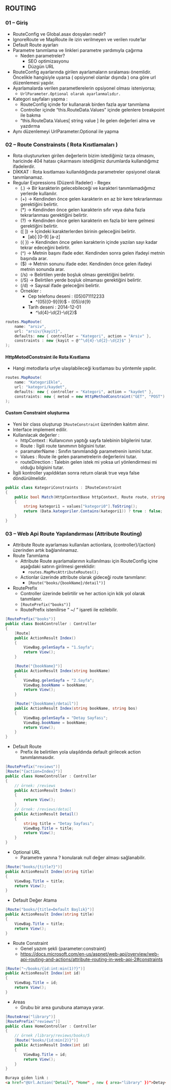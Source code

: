 ## ROUTING

### 01 – Giriş

- RouteConfig ve Global.asax dosyaları nedir?
- IgnoreRoute ve MapRoute ile izin verilmeyen ve verilen route’lar
- Default Route ayarları
- Parametre tanımlama ve linkleri parametre yardımıyla çağırma
    - Neden parametreler?
        - SEO optimizasyonu
        - Düzgün URL
- RouteConfig ayarlarında girilen ayarlamaların sıralaması önemlidir. Öncelikle hangisiyle uyarsa ( opsiyonel olanlar dışında ) ona göre url düzenlemesi yapılır.
- Ayarlamalarda verilen parametlerelerin opsiyonel olması isteniyorsa;
    - `UrlParameter.Optional olarak ayarlanmalıdır.`
- Kategori sayfaları yapma :
    - RouteConfig içinde for kullanarak birden fazla ayar tanımlama
    - Controller içinde “this.RouteData.Values” içinde gelenlere breakpoint ile bakma
    - “this.RouteData.Values[ string value ] ile gelen değerleri alma ve yazdırma
- Aynı düzenlemeyi UrlParameter.Optional ile yapma

### 02 – Route Constrainsts ( Rota Kısıtlamaları )

- Rota oluştururken girilen değerlerin bizim istediğimiz tarza olmasını, haricinde 404 hatası çıkarmasını istediğimiz durumlarda kullandığımız ifadelerdir.
- DİKKAT : Rota kısıtlaması kullanıldığında parametreler opsiyonel olarak tanımlanamaz.
- Regular Expressions (Düzenli İfadeler) - Regex
    - (.) -> Bir  karakterin gelecebileceği ve karakteri tanımlamadığımız yerlerde kullanılır.
    - (+) -> Kendinden önce gelen karakterin en az bir kere tekrarlanması gerektiğini belirtir.
    - (*) -> Kendinden önce gelen karakterin sıfır veya daha fazla tekrarlanması gerektiğini belirtir.
    - (?) -> Kendinden önce gelen karakterin en fazla bir kere gelmesi gerektiğini belirtir.
    - ([ ]) -> İçindeki karakterlerden birinin geleceğini belirtir.
        - [ab] [0-9] [a-z]
    - ({ }) -> Kendinden önce gelen karakterin içinde yazılan sayı kadar tekrar edeceğini belirtir.
    - (^) -> Metnin başını ifade eder. Kendinden sonra gelen ifadeyi metnin başında arar.
    - ($) -> Metnin sonunu ifade eder. Kendinden önce gelen ifadeyi metnin sonunda arar.
    - (/s) -> Belirtilen yerde boşluk olması gerektiğini belirtir.
    - (/S) -> Belirtilen yerde boşluk olmaması gerektiğini belirtir.
    - (/d) -> Sayısal ifade geleceğini belirtir.
    - Örnekler : 
        - Cep telefonu deseni : (05)071112233
            - ^(05)[0-9]{9}$   -  (05)/d{9}
        - Tarih deseni : 2014-12-01
            - ^\d{4}-\d{2}-\d{2}$

```cs
routes.MapRoute(
    name: "arsiv",
    url: "arsiv/{kayit}",
    defaults: new { controller = "Kategori", action = "Arsiv" },
    constraints : new {kayit = @"^\d{4}-\d{2}-\d{2}$" }
);
```

#### HttpMetodConstraint ile Rota Kısıtlama

- Hangi metodlarla urlye ulaşılabileceği kısıtlaması bu yöntemle yapılır. 

```cs
routes.MapRoute(
    name: "KategoriEkle",
    url: "kategori/kaydet",
    defaults: new { controller = "Kategori", action = "kaydet" },
    constraints: new { metod = new HttpMethodConstraint("GET", "POST") }
);
```

#### Custom Constraint oluşturma

- Yeni bir class oluşturup `IRouteConstraint` üzerinden kalıtım alınır.
- Interface implement edilir.
- Kullanılacak değerler : 
    - httpContext : Kullanıcının yaptığı sayfa talebinin bilgilerini tutar.
    - Route : İlgili route tanımının bilgisini tutar.
    - paramaterName : Sınıfın tanımlandığı parametrenin ismini tutar.
    - Values : Route ile gelen parametrelerin değerlerini tutar.
    - routeDirection : Talebin gelen istek mi yoksa url yönlendirmesi mi olduğu bilgisini tutar.
- İlgili kontroller yapıldıktan sonra return olarak true veya false döndürülmelidir. 

```cs
public class KategoriConstraints : IRouteConstraint
{
    public bool Match(HttpContextBase httpContext, Route route, string parameterName, RouteValueDictionary values, RouteDirection routeDirection)
    {
        string kategori1 = values["kategori0"].ToString();
        return (Data.kategoriler.Contains(kategori1)) ? true : false;
    }
}
```

### 03 – Web Api Route Yapılandırması (Attribute Routing)

- Attribute Route ayarlaması kullanılan actionlara, {controller}/{action} üzerinden artık bağlanılınamaz.
- Route Tanımlama
    - Attribute Route ayarlamalarının kullanılması için RouteConfig içine aşağıdaki satırın girilmesi gereklidir:
        - `routes.MapMvcAttributeRoutes();`
    - Actionlar üzerinde attribute olarak gideceği route tanımlanır:
        - `[Route("books/{bookName}/detail")]`
- RoutePrefix
    - Controller üzerinde belirtilir ve her action için kök yol olarak tanımlanır.
    - `[RoutePrefix("books")]`
    - RoutePrefix istenilirse “ ~/ ” işareti ile ezilebilir.

```cs
[RoutePrefix("books")]
public class BookController : Controller
{
    [Route]
    public ActionResult Index()
    {
        ViewBag.gelenSayfa = "1.Sayfa";
        return View();
    }

    [Route("{bookName}")]
    public ActionResult Index(string bookName)
    {
        ViewBag.gelenSayfa = "2.Sayfa";
        ViewBag.bookName = bookName;
        return View();
    }

    [Route("{bookName}/detail")]
    public ActionResult Index(string bookName, string bos)
    {
        ViewBag.gelenSayfa = "Detay Sayfası";
        ViewBag.bookName = bookName;
        return View();
    }
}
```

- Default Route
    - Prefix ile belirtilen yola ulaşıldında default girilecek action tanımlanmasıdır. 

```cs
[RoutePrefix("reviews")]
[Route("{action=Index}")]
public class HomeController : Controller
{
    // örnek: /reviews      
    public ActionResult Index()
    {
        return View();
    }
    // örnek: /reviews/detail
    public ActionResult Detail()
    {
        string title = "Detay Sayfası";
        ViewBag.Title = title;
        return View();
    }
}
```

- Optional URL
    - Parametre yanına ? konularak null değer alması sağlanabilir. 

```cs
[Route("books/{title?}")]
public ActionResult Index(string title)
{
    ViewBag.Title = title;
    return View();
}
```

- Default Değer Atama

```cs
[Route("books/{title=Default Başlık}")]
public ActionResult Index(string title)
{
    ViewBag.Title = title;
    return View();
}
```

- Route Constraint
    - Genel yazım şekli {parameter:constraint}
    - https://docs.microsoft.com/en-us/aspnet/web-api/overview/web-api-routing-and-actions/attribute-routing-in-web-api-2#constraints

```cs
[Route("~/books/{id:int:min(1)?}")]
public ActionResult Index(int id)
{
    ViewBag.Title = id;
    return View();
}
```

- Areas
    - Grubu bir area gurubuna atamaya yarar. 

```cs
[RouteArea("library")]
[RoutePrefix("reviews")]
public class HomeController : Controller
{
    // örnek /library/reviews/books/5
    [Route("books/{id:min(2)}")]
    public ActionResult Index(int id)
    {
        ViewBag.Title = id;
        return View();
    }
}
```

```html
Buraya giden link :
<a href="@Url.Action("Detail", "Home" , new { area="library" })">Detay</a>
```